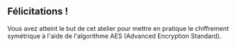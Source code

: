 ## Félicitations !
Vous avez atteint le but de cet atelier pour mettre en pratique le chiffrement symétrique à l'aide de l'algorithme AES (Advanced Encryption Standard).